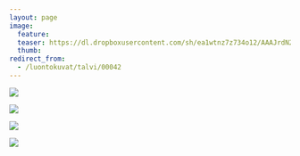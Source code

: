 ```yaml
---
layout: page
image:
  feature:
  teaser: https://dl.dropboxusercontent.com/sh/ea1wtnz7z734o12/AAAJrdN2Ib45NzEULAP4G1bra/luontokuvat/talvi/2/DS42510-245px.jpg
  thumb:
redirect_from:
  - /luontokuvat/talvi/00042
---
```


[![](https://dl.dropboxusercontent.com/sh/ea1wtnz7z734o12/AACxUjDtKsSElJXfedFguzxKa/luontokuvat/talvi/2/DS42500-800px.jpg)](https://dl.dropboxusercontent.com/sh/ea1wtnz7z734o12/AAAq2jKQo8C0_-ZEFXYnEBi9a/luontokuvat/talvi/2/DS42500.jpg)

[![](https://dl.dropboxusercontent.com/sh/ea1wtnz7z734o12/AACUaUVISv4sICNnM3XJifgja/luontokuvat/talvi/2/DS42530-800px.jpg)](https://dl.dropboxusercontent.com/sh/ea1wtnz7z734o12/AAA2P9jst-2ckw_onQtAEhsXa/luontokuvat/talvi/2/DS42530.jpg)

[![](https://dl.dropboxusercontent.com/sh/ea1wtnz7z734o12/AABo7MLoZUxCIR3V4PoHLjePa/luontokuvat/talvi/2/DS42505-800px.jpg)](https://dl.dropboxusercontent.com/sh/ea1wtnz7z734o12/AACVQSeCPHClCyR9oGupY0yHa/luontokuvat/talvi/2/DS42505.jpg)

[![](https://dl.dropboxusercontent.com/sh/ea1wtnz7z734o12/AADk4H7mf8eUokSqiFspG6oIa/luontokuvat/talvi/2/DS42510-800px.jpg)](https://dl.dropboxusercontent.com/sh/ea1wtnz7z734o12/AAAbkeJL7PHM6KiXxER9Io7Ba/luontokuvat/talvi/2/DS42510.jpg)
